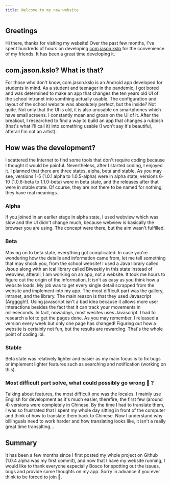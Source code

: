 ```yaml
---
title: Welcome to my new website
---
```

## Greetings
Hi there, thanks for visiting my website! Over the past few months, I've spent hundreds of hours on developing [com.jason.kslo](https://github.com/johnfai91/com.jason.kslo) for the convenience of my friends. It has been a great time developing it.

## com.jason.kslo? What is that?
For those who don't know, com.jason.kslo is an Android app developed for students in mind. As a student and teenager in the pandemic, I got bored and was determined to make an app that changes the ten years old UI of the school intranet into somthing actually usable. The configuration and layout of the school website was absolutely perfect, but the inside? Not quite. Not only that the UI is old, it is also unusable on smartphones which have small screens. I constantly moan and groan on the UI of it. After the breakout, I researched to find a way to build an app that changes a rubbish (that's what I'll call it) into something usable (I won't say it's beautiful, afterall I'm not an artist). 

## How was the development?
I scattered the Internet to find some tools that don't require coding because I thought it would be painful. Nevertheless, after I started coding, I enjoyed it. I planned that there are three states, alpha, beta and stable. As you may see, versions 1-5 (1.0.1 alpha to 1.0.5-alpha) were in alpha state, versions 6-10 (1.0.6-beta to 1.1.0-beta) were in beta state, and the releases after that were in stable state. Of course, they are not there to be named for nothing, they have real meanings. 

### Alpha
If you joined in an earlier stage in alpha state, I used webview which was slow and the UI didn't change much, because webview is basically the browser you are using. The concept were there, but the aim wasn't fulfilled.

### Beta
Moving on to beta state, everything got complicated. In case you're wondering how the details and information came from, let me tell something that may shock you, from the school website! I used a Java library called Jsoup along with an ical library called Biweekly in this state instead of webview, afterall, I am working on an app, not a website. It took me hours to figure out the origin of the information. It isn't as easy as you think how a website loads. My job was to get every single detail scrapped from the website and implement into my app. The most difficult part was the gallery, intranet, and the library. The main reason is that they used Javascript (Arggggh!). Using javascript isn't a bad idea because it allows more user interactions besides the fact that it can track your movements in milleseconds. In fact, nowadays, most wesites uses Javascript. I had to research a lot to get the pages done. As you may remember, I released a version every week but only one page has changed! Figuring out how a website is certainly not fun, but the results are rewarding. That's the whole point of coding lol.

### Stable
Beta state was relatively lighter and easier as my main focus is to fix bugs or implement lighter features such as searching and notification (working on this). 

### Most difficult part solve, what could possibly go wrong :new_moon_with_face:	?
Talking about features, the most difficult one was the locales. I mainly use English for development as it's much easier, therefire, the first few (around 4) versions were completely in Chinese. By the time I had to translate them, I was so frustrated that I spent my whole day sitting in front of the computer and think of how to translate them back to Chinese. Now I understand why billinguals need to work harder and how translating looks like, it isn't a really great time transalting...

## Summary
It has been a few months since I first posted my whole project on Github (1.0.4 alpha was my first commit), and now that I have my website running, I would like to thank everyone especially Bosco for spotting out the issues, bugs and provide some thoughts on my app. Sorry in advance if you ever think to be forced to join :rofl:.
